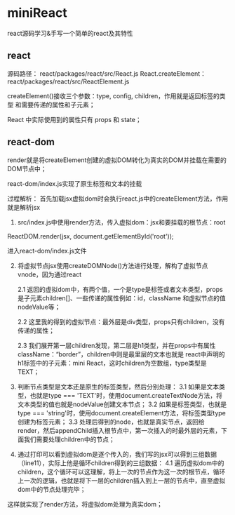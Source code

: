 # miniReact
react源码学习&手写一个简单的react及其特性

## react
源码路径：
react/packages/react/src/React.js
React.createElement：react/packages/react/src/ReactElement.js

createElement()接收三个参数：type, config, children，作用就是返回标签的类型
和需要传递的属性和子元素；

React 中实际使用到的属性只有 props 和 state；

## react-dom

render就是将createElement创建的虚拟DOM转化为真实的DOM并挂载在需要的DOM节点中；

react-dom/index.js实现了原生标签和文本的挂载

过程解析：
首先加载jsx虚拟dom时会执行react.js中的createElement方法，作用就是解析jsx

1. src/index.js中使用render方法，传入虚拟dom：jsx和要挂载的根节点：root

ReactDOM.render(jsx, document.getElementById('root'));

进入react-dom/index.js文件

2. 将虚拟节点jsx使用createDOMNode()方法进行处理，解构了虚拟节点vnode，因为通过react

    2.1 返回的虚拟dom中，有两个值，一个是type是标签或者文本类型，props是子元素children[]、一些传递的属性例如：id，className
    和虚拟节点的值nodeValue等；
    
    2.2 这里我的得到的虚拟节点：最外层是div类型，props只有children，没有传递的属性；
    
    2.3 我们展开第一层children发现，第二层是h1类型，并在props中有属性className：“border”，children中则是最里层的文本也就是
    react中声明的h1标签中的子元素：mini React，这时children为空数组，type类型是TEXT；
3. 判断节点类型是文本还是原生的标签类型，然后分别处理：
    3.1 如果是文本类型，也就是type === 'TEXT'时，使用document.createTextNode方法，将文本类型的值也就是nodeValue创建文本节点；
    3.2 如果是标签类型，也就是type === 'string'时，使用document.createElement方法，将标签类型type创建为标签元素；
    3.3 处理后得到的node，也就是真实节点，返回给render，然后appendChild插入根节点中，第一次插入的时最外层的元素，下面我们需要处理children中的节点；
4. 通过打印可以看到虚拟dom是逐个传入的，我们写的jsx可以得到三组数据（line11），实际上他是循环children得到的三组数据：
    4.1 遍历虚拟dom中的children，这个循环可以这理解，将上一次的节点作为这一次的根节点，循环上一次的逻辑，也就是将下一层的children插入到上一层的节点中，直至虚拟dom中的节点处理完毕；
    
这样就实现了render方法，将虚拟dom处理为真实dom；
